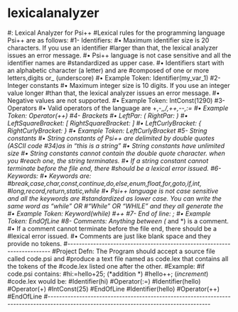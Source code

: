 # lexicalanalyzer
#: Lexical Analyzer for Psi++
#Lexical rules for the programming language Psi++ are as follows:
#1- Identifiers:
#• Maximum identifier size is 20 characters. If you use an identifier
#larger than that, the lexical analyzer issues an error message.
#• Psi++ language is not case sensitive and all the identifier names are
#standardized as upper case.
#• Identifiers start with an alphabetic character (a letter) and are
#composed of one or more letters,digits or_ (underscore)
#• Example Token: Identifier(my_var_1)
#2- Integer constants
#• Maximum integer size is 10 digits. If you use an integer value longer
#than that, the lexical analyzer issues an error message.
#• Negative values are not supported.
#• Example Token: IntConst(1290)
#3- Operators
#• Valid operators of the language are +,-,*,/,++,--,:=
#• Example Token: Operator(++)
#4- Brackets
#• LeftPar: ( RightPar: )
#• LeftSquareBracket: [ RightSquareBracket: ]
#• LeftCurlyBracket: { RightCurlyBracket: }
#• Example Token: LeftCurlyBracket
#5- String constants
#• String constants of Psi++ are delimited by double quotes (ASCII code
#34)as in “this is a string”
#• String constants have unlimited size
#• String constants cannot contain the double quote character. when you
#reach one, the string terminates.
#• If a string constant cannot terminate before the file end, there
#should be a lexical error issued.
#6- Keywords:
#• Keywords are:
#break,case,char,const,continue,do,else,enum,float,for,goto,if,int,
#long,record,return,static,while
#• Psi++ language is not case sensitive and all the keywords are
#standardized as lower case. You can write the same word as “while” OR
#“While” OR “WHILE” and they all generate the
#• Example Token: Keyword(while)
#++
#7- End of line: ;
#• Example Token: EndOfLine
#8- Comments: Anything between (* and *) is a comment.
#• If a comment cannot terminate before the file end, there should be a
#lexical error issued.
#• Comments are just like blank space and they provide no tokens.
#------------------------------------------------------------------------
#Project Defn: The Program should accept a source file called code.psi and
#produce a text file named as code.lex that contains all the tokens of the
#code.lex listed one after the other.
#Example:
#if code.psi contains:
#hi:=hello+25; (*addition *)
#hello++; (*increment*)
#code.lex would be:
#Identifier(hi)
#Operator(:=)
#Identifier(hello)
#Operator(+)
#IntConst(25)
#EndOfLine
#Identifier(hello)
#Operator(++)
#EndOfLine
#---------------------------------------------------------------------------------------------------------------------------------------
